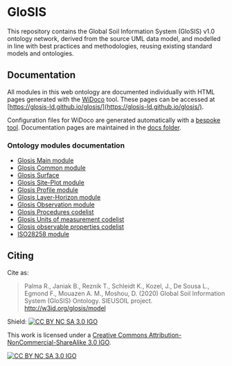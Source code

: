 # GloSIS
This repository contains the Global Soil Information System (GloSIS) v1.0 ontology network, derived from the source UML data model,
and modelled in line with best practices and methodologies, reusing existing standard models and ontologies.

## Documentation

All modules in this web ontology are documented individually with HTML pages
generated with the [WiDoco](https://github.com/dgarijo/Widoco) tool. These pages can be accessed at [https://glosis-ld.github.io/glosis/](https://glosis-ld.github.io/glosis/).

Configuration files for WiDoco are generated automatically with a [bespoke
tool](https://github.com/glosis-ld/glosis/blob/master/docs/README_WiDoco.md).
Documentation pages are maintained in the [docs folder](https://github.com/glosis-ld/glosis/tree/master/docs).

### Ontology modules documentation


* [Glosis Main module](https://glosis-ld.github.io/glosis/glosis_main/index-en.html)
* [Glosis Common module](https://glosis-ld.github.io/glosis/glosis_common/index-en.html)
* [Glosis Surface](https://glosis-ld.github.io/glosis/glosis_surface/index-en.html)
* [Glosis Site-Plot module](https://glosis-ld.github.io/glosis/glosis_siteplot/index-en.html)
* [Glosis Profile module](https://glosis-ld.github.io/glosis/glosis_profile/index-en.html)
* [Glosis Layer-Horizon module](https://glosis-ld.github.io/glosis/glosis_profile/index-en.html)
* [Glosis Observation module](https://glosis-ld.github.io/glosis/glosis_observation/index-en.html)
* [Glosis Procedures codelist](https://glosis-ld.github.io/glosis/glosis_procedure/index-en.html)
* [Glosis Units of measurement codelist](https://glosis-ld.github.io/glosis/glosis_unit/index-en.html)
* [Glosis observable properties codelist](https://glosis-ld.github.io/glosis/glosis_cl/index-en.html)
* [ISO28258 module](https://glosis-ld.github.io/glosis/iso28258/index-en.html)


## Citing

Cite as:

> Palma R., Janiak B., Reznik T., Schleidt K., Kozel, J., De Sousa L., Egmond F., Mouazen A. M., Moshou, D. (2020) Global Soil Information System (GloSIS) Ontology. SIEUSOIL project. http://w3id.org/glosis/model 


Shield: [![CC BY NC SA 3.0 IGO][cc-by-shield]][cc-by]

This work is licensed under a
[Creative Commons Attribution-NonCommercial-ShareAlike 3.0 IGO][cc-by].

[![CC BY NC SA 3.0 IGO][cc-by-image]][cc-by]

[cc-by]: https://creativecommons.org/licenses/by-nc-sa/3.0/igo/
[cc-by-image]: https://licensebuttons.net/l/by/3.0/igo/88x31.png
[cc-by-shield]: https://img.shields.io/badge/License-CC%20BY%20NC%20SA%203.0%20IGO-lightgrey.svg
